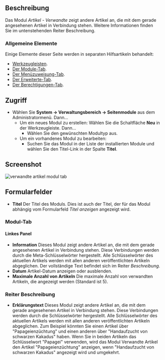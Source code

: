 <!-- Filename: Help4.x:Site_Modules:_Articles_-_Related / Display title: Module: Beiträge – Verwandte -->

## Beschreibung

Das Modul *Artikel - Verwandte* zeigt andere Artikel an, die mit dem
gerade angesehenen Artikel in Verbindung stehen. Weitere Informationen
finden Sie im untenstehenden Reiter Beschreibung.

### Allgemeine Elemente

Einige Elemente dieser Seite werden in separaten Hilfsartikeln behandelt:

* [Werkzeugleisten](jdocmanual?article=help/common-elements/toolbars).
* [Der Module-Tab](jdocmanual?article=help/modules/modules-module-tab).
* [Der Menüzuweisung-Tab](jdocmanual?article=help/modules/modules-menu-assignment-tab).
* [Der Erweiterte-Tab](jdocmanual?article=help/modules/modules-advanced-tab).
* [Der Berechtigungen-Tab](jdocmanual?article=help/common-elements/edit-permissions).

## Zugriff

- Wählen Sie **System → Verwaltungsbereich → Seitenmodule** aus dem
  Administratormenü. Dann...
  - Um ein neues Modul zu erstellen: Wählen Sie die Schaltfläche **Neu** in der Werkzeugleiste. Dann...
    - Wählen Sie den gewünschten Modultyp aus.
  - Um ein vorhandenes Modul zu bearbeiten:
    - Suchen Sie das Modul in der Liste der installierten Module und wählen Sie den Titel-Link in der Spalte **Titel**.

## Screenshot

![verwandte artikel modul tab](../../../de/images/modules-site/modules-articles-related-module-tab.png)

## Formularfelder

- **Titel** Der Titel des Moduls. Dies ist auch der Titel, der für das Modul abhängig vom Formularfeld *Titel anzeigen* angezeigt wird.

### Modul-Tab

#### Linkes Panel

- **Information** Dieses Modul zeigt andere Artikel an, die mit dem
  gerade angesehenen Artikel in Verbindung stehen. Diese Verbindungen werden durch die Meta-Schlüsselwörter hergestellt. Alle Schlüsselwörter des aktuellen Artikels werden mit allen anderen veröffentlichten Artikeln abgeglichen. Der vollständige Text befindet sich im Reiter *Beschreibung*.
- **Datum** Artikel-Datum anzeigen oder ausblenden.
- **Maximale Anzahl von Artikeln** Die maximale Anzahl von verwandten Artikeln, die angezeigt werden (Standard ist 5).

### Reiter Beschreibung

- **Erklärungstext** Dieses Modul zeigt andere Artikel an, die mit dem
  gerade angesehenen Artikel in Verbindung stehen. Diese Verbindungen werden durch die Schlüsselwörter hergestellt. Alle Schlüsselwörter des aktuellen Artikels werden mit allen anderen veröffentlichten Artikeln abgeglichen. Zum Beispiel könnten Sie einen Artikel über "Papageienzüchtung" und einen anderen über "Handaufzucht von schwarzen Kakadus" haben. Wenn Sie in beiden Artikeln das Schlüsselwort "Papagei" verwenden, wird das Modul Verwandte Artikel den Artikel "Papageienzüchtung" anzeigen, wenn "Handaufzucht von schwarzen Kakadus" angezeigt wird und umgekehrt.
